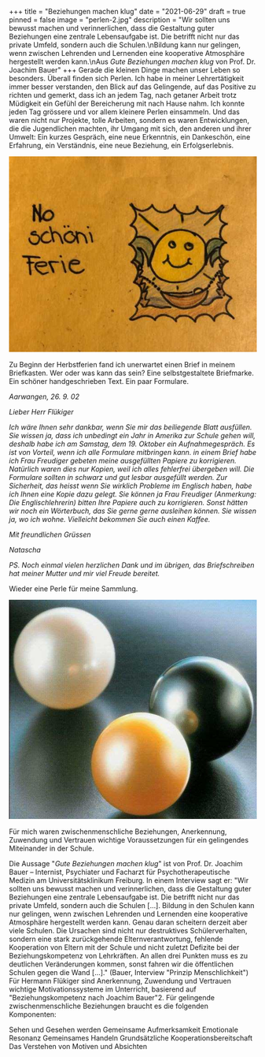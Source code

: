 +++
title = "Beziehungen machen klug"
date = "2021-06-29"
draft = true
pinned = false
image = "perlen-2.jpg"
description = "Wir sollten uns bewusst machen und verinnerlichen, dass die Gestaltung guter Beziehungen eine zentrale Lebensaufgabe ist. Die betrifft nicht nur das private Umfeld, sondern auch die Schulen.\nBildung kann nur gelingen, wenn zwischen Lehrenden und Lernenden eine kooperative Atmosphäre hergestellt werden kann.\nAus *Gute Beziehungen machen klug* von Prof. Dr. Joachim Bauer"
+++
Gerade die kleinen Dinge machen unser Leben so besonders. Überall finden sich Perlen. 
Ich habe in meiner Lehrertätigkeit immer besser verstanden, den Blick auf das Gelingende, auf das Positive zu richten und gemerkt, dass ich an jedem Tag, nach getaner Arbeit trotz Müdigkeit ein Gefühl der Bereicherung mit nach Hause nahm. Ich konnte jeden Tag grössere und vor allem kleinere Perlen einsammeln. Und das waren nicht nur Projekte, tolle Arbeiten, sondern es waren Entwicklungen, die die Jugendlichen machten, ihr Umgang mit sich, den anderen und ihrer Umwelt: Ein kurzes Gespräch, eine neue Erkenntnis, ein Dankeschön, eine Erfahrung, ein Verständnis, eine neue Beziehung, ein Erfolgserlebnis.

![](2021-06-01-11.40.04-3.jpg)

Zu Beginn der Herbstferien fand ich unerwartet einen Brief in meinem Briefkasten. Wer oder was kann das sein? Eine selbstgestaltete Briefmarke. Ein schöner handgeschrieben Text. Ein paar Formulare.

*Aarwangen, 26. 9. 02*

*Lieber Herr Flükiger*

*Ich wäre Ihnen sehr dankbar, wenn Sie mir das beiliegende Blatt ausfüllen. Sie wissen ja, dass ich unbedingt ein Jahr in Amerika zur Schule gehen will, deshalb habe ich am Samstag, dem 19. Oktober ein Aufnahmegespräch. Es ist von Vorteil, wenn ich alle Formulare mitbringen kann. in einem Brief habe ich Frau Freudiger gebeten meine ausgefüllten Papiere zu korrigieren. Natürlich waren dies nur Kopien, weil ich alles fehlerfrei übergeben will.*
*Die Formulare sollten in schwarz und gut lesbar ausgefüllt werden. Zur Sicherheit, das heisst wenn Sie wirklich Probleme im Englisch haben, habe ich Ihnen eine Kopie dazu gelegt. Sie können ja Frau Freudiger (Anmerkung: Die Englischlehrerin) bitten Ihre Papiere auch zu korrigieren. Sonst hätten wir noch ein Wörterbuch, das Sie gerne gerne ausleihen können. Sie wissen ja, wo ich wohne. Vielleicht bekommen Sie auch einen Kaffee.*

*Mit freundlichen Grüssen* 

*Natascha*

*PS. Noch einmal vielen herzlichen Dank und im übrigen, das Briefschreiben hat meiner Mutter und mir viel Freude bereitet.*

Wieder eine Perle für meine Sammlung. 

![](perlen-bild-4.jpg)

Für mich waren zwischenmenschliche Beziehungen, Anerkennung, Zuwendung und Vertrauen wichtige Voraussetzungen für ein gelingendes Miteinander in der Schule.








Die Aussage "*Gute Beziehungen machen klug*" ist von Prof. Dr. Joachim Bauer – Internist, Psychiater 
und Facharzt für Psychotherapeutische Medizin am Universitätsklinikum Freiburg. In einem Interview 
sagt er: "Wir sollten uns bewusst machen und verinnerlichen, dass die Gestaltung guter Beziehungen 
eine zentrale Lebensaufgabe ist. Die betrifft nicht nur das private Umfeld, sondern auch die Schulen
\[...]. Bildung in den Schulen kann nur gelingen, wenn zwischen Lehrenden und Lernenden eine 
kooperative Atmosphäre hergestellt werden kann. Genau daran scheitern derzeit aber viele Schulen. 
Die Ursachen sind nicht nur destruktives Schülerverhalten, sondern eine stark zurückgehende 
Elternverantwortung, fehlende Kooperation von Eltern mit der Schule und nicht zuletzt Defizite bei der 
Beziehungskompetenz von Lehrkräften. An allen drei Punkten muss es zu deutlichen Veränderungen 
kommen, sonst fahren wir die öffentlichen Schulen gegen die Wand \[...]." (Bauer, Interview "Prinzip 
Menschlichkeit")
Für Hermann Flükiger sind Anerkennung, Zuwendung und Vertrauen wichtige Motivationssysteme im 
Unterricht, basierend auf "Beziehungskompetenz nach Joachim Bauer"2. Für gelingende 
zwischenmenschliche Beziehungen braucht es die folgenden Komponenten:

Sehen und Gesehen werden
Gemeinsame Aufmerksamkeit 
Emotionale Resonanz
Gemeinsames Handeln
Grundsätzliche Kooperationsbereitschaft
Das Verstehen von Motiven und Absichten